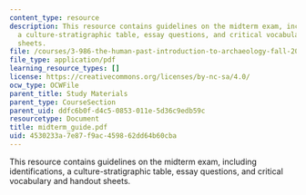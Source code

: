 ```yaml
---
content_type: resource
description: This resource contains guidelines on the midterm exam, including identifications,
  a culture-stratigraphic table, essay questions, and critical vocabulary and handout
  sheets.
file: /courses/3-986-the-human-past-introduction-to-archaeology-fall-2006/4530233a7e87f9ac459862dd64b60cba_midterm_guide.pdf
file_type: application/pdf
learning_resource_types: []
license: https://creativecommons.org/licenses/by-nc-sa/4.0/
ocw_type: OCWFile
parent_title: Study Materials
parent_type: CourseSection
parent_uid: ddfc6b0f-d4c5-0853-011e-5d36c9edb59c
resourcetype: Document
title: midterm_guide.pdf
uid: 4530233a-7e87-f9ac-4598-62dd64b60cba
---
```

This resource contains guidelines on the midterm exam, including identifications, a culture-stratigraphic table, essay questions, and critical vocabulary and handout sheets.